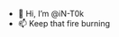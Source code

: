 - 👋 Hi, I’m @iN-T0k
- 📫 Keep that fire burning

<!---
iN-T0k/iN-T0k is a ✨ special ✨ repository because its `README.md` (this file) appears on your GitHub profile.
You can click the Preview link to take a look at your changes.
--->
